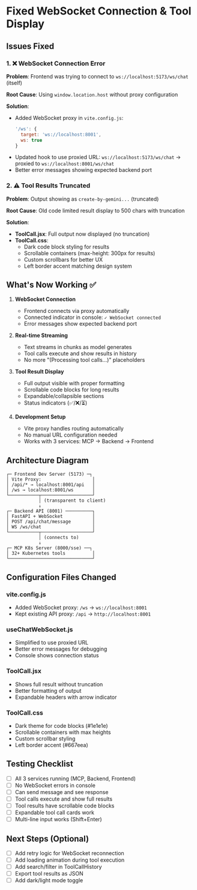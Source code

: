 # Fixed WebSocket Connection & Tool Display

## Issues Fixed

### 1. ❌ WebSocket Connection Error
**Problem**: Frontend was trying to connect to `ws://localhost:5173/ws/chat` (itself)

**Root Cause**: Using `window.location.host` without proxy configuration

**Solution**:
- Added WebSocket proxy in `vite.config.js`:
  ```javascript
  '/ws': {
    target: 'ws://localhost:8001',
    ws: true
  }
  ```
- Updated hook to use proxied URL: `ws://localhost:5173/ws/chat` → proxied to `ws://localhost:8001/ws/chat`
- Better error messages showing expected backend port

### 2. ⚠️ Tool Results Truncated
**Problem**: Output showing as `create-by-gemini...` (truncated)

**Root Cause**: Old code limited result display to 500 chars with truncation

**Solution**:
- **ToolCall.jsx**: Full output now displayed (no truncation)
- **ToolCall.css**: 
  - Dark code block styling for results
  - Scrollable containers (max-height: 300px for results)
  - Custom scrollbars for better UX
  - Left border accent matching design system

## What's Now Working ✅

1. **WebSocket Connection**
   - Frontend connects via proxy automatically
   - Connected indicator in console: `✓ WebSocket connected`
   - Error messages show expected backend port

2. **Real-time Streaming**
   - Text streams in chunks as model generates
   - Tool calls execute and show results in history
   - No more "(Processing tool calls...)" placeholders

3. **Tool Result Display**
   - Full output visible with proper formatting
   - Scrollable code blocks for long results
   - Expandable/collapsible sections
   - Status indicators (✅/❌/⏳)

4. **Development Setup**
   - Vite proxy handles routing automatically
   - No manual URL configuration needed
   - Works with 3 services: MCP → Backend → Frontend

## Architecture Diagram

```
┌─ Frontend Dev Server (5173) ─┐
│ Vite Proxy:                   │
│ /api/* → localhost:8001/api   │
│ /ws → localhost:8001/ws       │
└───────────┬───────────────────┘
            │ (transparent to client)
            ↓
┌─ Backend API (8001) ──────────┐
│ FastAPI + WebSocket           │
│ POST /api/chat/message        │
│ WS /ws/chat                   │
└───────────┬───────────────────┘
            │ (connects to)
            ↓
┌─ MCP K8s Server (8000/sse) ──┐
│ 32+ Kubernetes tools          │
└───────────────────────────────┘
```

## Configuration Files Changed

### vite.config.js
- Added WebSocket proxy: `/ws` → `ws://localhost:8001`
- Kept existing API proxy: `/api` → `http://localhost:8001`

### useChatWebSocket.js
- Simplified to use proxied URL
- Better error messages for debugging
- Console shows connection status

### ToolCall.jsx
- Shows full result without truncation
- Better formatting of output
- Expandable headers with arrow indicator

### ToolCall.css
- Dark theme for code blocks (#1e1e1e)
- Scrollable containers with max heights
- Custom scrollbar styling
- Left border accent (#667eea)

## Testing Checklist

- [ ] All 3 services running (MCP, Backend, Frontend)
- [ ] No WebSocket errors in console
- [ ] Can send message and see response
- [ ] Tool calls execute and show full results
- [ ] Tool results have scrollable code blocks
- [ ] Expandable tool call cards work
- [ ] Multi-line input works (Shift+Enter)

## Next Steps (Optional)

- [ ] Add retry logic for WebSocket reconnection
- [ ] Add loading animation during tool execution
- [ ] Add search/filter in ToolCallHistory
- [ ] Export tool results as JSON
- [ ] Add dark/light mode toggle
